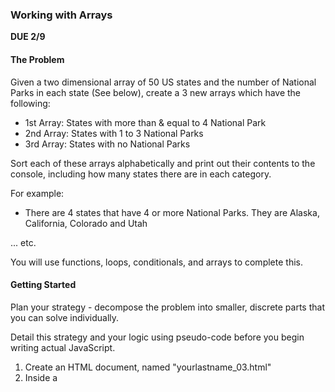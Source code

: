 ### Working with Arrays
**DUE 2/9**

#### The Problem

Given a two dimensional array of 50 US states and the number of National Parks in each state (See below), create a 3 new arrays which have the following:
- 1st Array: States with more than & equal to 4 National Park
- 2nd Array: States with 1 to 3 National Parks
- 3rd Array: States with no National Parks 

Sort each of these arrays alphabetically and print out their contents to the console, including how many states there are in each category.

For example:
- There are 4 states that have 4 or more National Parks. They are Alaska, California, Colorado and Utah

... etc.

You will use functions, loops, conditionals, and arrays to complete this.

#### Getting Started
Plan your strategy - decompose the problem into smaller, discrete parts that you can solve individually.

Detail this strategy and your logic using pseudo-code before you begin writing actual JavaScript.

1. Create an HTML document, named "yourlastname_03.html"
2. Inside a <script> tag, create a JavaScript program that:
   - Contains the state array below
   - Create 3 empty arrays for each category as described above
   - Loops through each item in the array
   - Calls a function for each item in the array. The function should accept 2 arguments:
      - The name of the state
      - The number of national parks in the state
    - In the function add items to the newly created arrays according to the logic described above
    - When finished print out the numbers of items in each array along with their contents, sorted alphabetically.

  You must submit your HTML file by uploading it to D2L before class on the due date

#### Submitting Your Work
You must submit a single HTML document containing your JavaScript code and a document (preferably PDF) with your process - how you started to think of the problem, what steps you needed to take, what was important to focus on, etc..

#### The Arrays:

```
const states = [
 ["Virginia", 0],
 ["Nevada", 1],
 ["New Hampshire",0],
 ["Alabama",0],
 ["Maryland", 0],
 ["Massachusetts", 0],
 ["New Jersey", 0],
 ["New Mexico",2], 
 ["Utah",5], 
 ["Vermont",0], 
 ["Connecticut",0], 
 ["Delaware",0],
 ["Maine",1],
 ["Oklahoma",0], 
 ["Oregon", 1],
 ["Pennsylvania", 0],
 ["Rhode Island", 0],
 ["Arizona", 3],
 ["Arkansas",1], 
 ["California",9],
 ["Colorado",4], 
 ["Minnesota", 1],
 ["Illinois", 0],
 ["Indiana", 1],
 ["Iowa", 0],
 ["Kansas", 0],
 ["Florida", 3],
 ["Georgia", 0],
 ["Hawaii", 2],
 ["Michigan",1], 
 ["South Dakota", 2],
 ["Tennessee", 1],
 ["Texas", 2],
 ["Mississippi", 0],
 ["Missouri", 1],
 ["Montana", 1],
 ["Nebraska", 0],
 ["Idaho", 0],
 ["Washington", 3], 
 ["West Virginia", 1],
 ["Wisconsin", 0],
 ["Wyoming",2],
 ["New York", 0],
 ["North Carolina",1], 
 ["North Dakota", 1],
 ["Ohio", 1],
 ["Alaska", 8],
 ["South Carolina",1], 
 ["Kentucky", 1],
 ["Louisiana", 0]]
```

